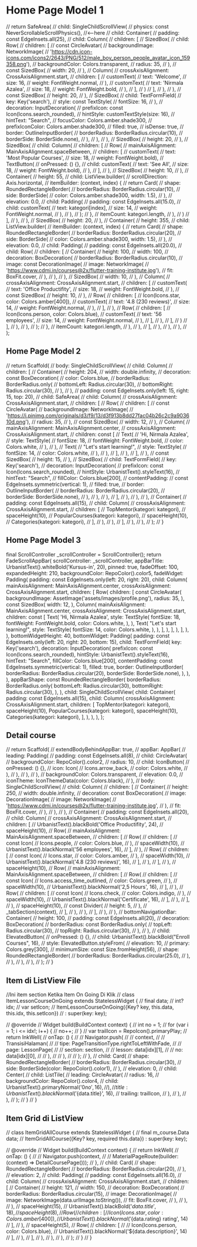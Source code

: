 # Home Page Model 1
// return SafeArea(
    //   child: SingleChildScrollView(
    //     physics: const NeverScrollableScrollPhysics(), //<--here
    //     child: Container(
    //       padding: const EdgeInsets.all(25),
    //       child: Column(
    //         children: [
    //           SizedBox(
    //             child: Row(
    //               children: [
    //                 const CircleAvatar(
    //                   backgroundImage: NetworkImage(
    //                       'https://cdn.icon-icons.com/icons2/2643/PNG/512/male_boy_person_people_avatar_icon_159358.png'),
    //                   backgroundColor: Colors.transparent,
    //                   radius: 35,
    //                 ),
    //                 const SizedBox(
    //                   width: 20,
    //                 ),
    //                 Column(
    //                   crossAxisAlignment: CrossAxisAlignment.start,
    //                   children: [
    //                     customText(
    //                       text: 'Welcome',
    //                       size: 16,
    //                       weight: FontWeight.normal,
    //                     ),
    //                     customText(
    //                       text: 'Nirmala Azalea',
    //                       size: 18,
    //                       weight: FontWeight.bold,
    //                     ),
    //                   ],
    //                 )
    //               ],
    //             ),
    //           ),
    //           const SizedBox(
    //             height: 20,
    //           ),
    //           SizedBox(
    //             child: TextFormField(
    //               key: Key('search'),
    //               style: const TextStyle(
    //                 fontSize: 16,
    //               ),
    //               decoration: InputDecoration(
    //                 prefixIcon: const Icon(Icons.search_rounded),
    //                 hintStyle: customTextStyle(size: 16),
    //                 hintText: "Search",
    //                 focusColor: Colors.amber.shade300,
    //                 prefixIconColor: Colors.amber.shade300,
    //                 filled: true,
    //                 isDense: true,
    //                 border: OutlineInputBorder(
    //                     borderRadius: BorderRadius.circular(10),
    //                     borderSide: BorderSide.none),
    //               ),
    //             ),
    //           ),
    //           SizedBox(
    //             height: 20,
    //           ),
    //           SizedBox(
    //             child: Column(
    //               children: [
    //                 Row(
    //                   mainAxisAlignment: MainAxisAlignment.spaceBetween,
    //                   children: [
    //                     customText(
    //                         text: 'Most Popular Courses',
    //                         size: 18,
    //                         weight: FontWeight.bold),
    //                     TextButton(
    //                       onPressed: () {},
    //                       child: customText(
    //                           text: 'See All',
    //                           size: 18,
    //                           weight: FontWeight.bold),
    //                     ),
    //                   ],
    //                 ),
    //                 SizedBox(
    //                   height: 10,
    //                 ),
    //                 Container(
    //                   height: 55,
    //                   child: ListView.builder(
    //                     scrollDirection: Axis.horizontal,
    //                     itemBuilder: (context, index) {
    //                       return Card(
    //                         shape: RoundedRectangleBorder(
    //                           borderRadius: BorderRadius.circular(10),
    //                           side: BorderSide(
    //                               color: Colors.amber.shade300, width: 1.5),
    //                         ),
    //                         elevation: 0.0,
    //                         child: Padding(
    //                           padding: const EdgeInsets.all(15.0),
    //                           child: customText(
    //                             text: kategori[index],
    //                             size: 14,
    //                             weight: FontWeight.normal,
    //                           ),
    //                         ),
    //                       );
    //                     },
    //                     itemCount: kategori.length,
    //                   ),
    //                 )
    //               ],
    //             ),
    //           ),
    //           SizedBox(
    //             height: 20,
    //           ),
    //           Container(
    //             height: 355,
    //             child: ListView.builder(
    //               itemBuilder: (context, index) {
    //                 return Card(
    //                   shape: RoundedRectangleBorder(
    //                     borderRadius: BorderRadius.circular(20),
    //                     side: BorderSide(
    //                         color: Colors.amber.shade300, width: 1.5),
    //                   ),
    //                   elevation: 0.0,
    //                   child: Padding(
    //                     padding: const EdgeInsets.all(20.0),
    //                     child: Row(
    //                       children: [
    //                         Container(
    //                           height: 100,
    //                           width: 100,
    //                           decoration: BoxDecoration(
    //                             borderRadius: BorderRadius.circular(10),
    //                             image: const DecorationImage(
    //                               image: NetworkImage(
    //                                   'https://www.cdmi.in/courses@2x/flutter-training-institute.jpg'),
    //                               fit: BoxFit.cover,
    //                             ),
    //                           ),
    //                         ),
    //                         SizedBox(
    //                           width: 10,
    //                         ),
    //                         Column(
    //                           crossAxisAlignment: CrossAxisAlignment.start,
    //                           children: [
    //                             customText(
    //                               text: 'Office Productifity',
    //                               size: 18,
    //                               weight: FontWeight.bold,
    //                             ),
    //                             const SizedBox(
    //                               height: 10,
    //                             ),
    //                             Row(
    //                               children: [
    //                                 Icon(Icons.star, color: Colors.amber[400]),
    //                                 customText(
    //                                   text: '4.8 (230 reviews)',
    //                                   size: 14,
    //                                   weight: FontWeight.normal,
    //                                 ),
    //                               ],
    //                             ),
    //                             Row(
    //                               children: [
    //                                 Icon(Icons.person, color: Colors.blue),
    //                                 customText(
    //                                   text: '56 employees',
    //                                   size: 14,
    //                                   weight: FontWeight.normal,
    //                                 ),
    //                               ],
    //                             ),
    //                           ],
    //                         )
    //                       ],
    //                     ),
    //                   ),
    //                 );
    //               },
    //               itemCount: kategori.length,
    //             ),
    //           ),
    //         ],
    //       ),
    //     ),
    //   ),
    // );

## Home Page Model 2

//   return Scaffold(
    //     body: SingleChildScrollView(
    //       child: Column(
    //         children: [
    //           Container(
    //             height: 204,
    //             width: double.infinity,
    //             decoration: const BoxDecoration(
    //               color: Colors.blue,
    //               borderRadius: BorderRadius.only(
    //                 bottomLeft: Radius.circular(30),
    //                 bottomRight: Radius.circular(30),
    //               ),
    //             ),
    //             padding: const EdgeInsets.only(left: 15, right: 15, top: 20),
    //             child: SafeArea(
    //               child: Column(
    //                 crossAxisAlignment: CrossAxisAlignment.start,
    //                 children: [
    //                   Row(
    //                     children: [
    //                       const CircleAvatar(
    //                         backgroundImage: NetworkImage(
    //                             'https://i.pinimg.com/originals/d3/f9/13/d3f913b8dd27fac04b26c2c9a903610d.png'),
    //                         radius: 35,
    //                       ),
    //                       const SizedBox(
    //                         width: 12,
    //                       ),
    //                       Column(
    //                         mainAxisAlignment: MainAxisAlignment.center,
    //                         crossAxisAlignment: CrossAxisAlignment.start,
    //                         children: const [
    //                           Text(
    //                             'Hi, Nirmala Azalea',
    //                             style: TextStyle(
    //                               fontSize: 18,
    //                               fontWeight: FontWeight.bold,
    //                               color: Colors.white,
    //                             ),
    //                           ),
    //                           Text(
    //                             "Let's start learning!",
    //                             style: TextStyle(
    //                               fontSize: 14,
    //                               color: Colors.white,
    //                             ),
    //                           ),
    //                         ],
    //                       ),
    //                     ],
    //                   ),
    //                   const SizedBox(
    //                     height: 15,
    //                   ),
    //                   SizedBox(
    //                     child: TextFormField(
    //                       key: Key('search'),
    //                       decoration: InputDecoration(
    //                         prefixIcon: const Icon(Icons.search_rounded),
    //                         hintStyle: UrbanistText().styleText(16),
    //                         hintText: "Search",
    //                         fillColor: Colors.blue[200],
    //                         contentPadding:
    //                             const EdgeInsets.symmetric(vertical: 1),
    //                         filled: true,
    //                         border: OutlineInputBorder(
    //                             borderRadius: BorderRadius.circular(20),
    //                             borderSide: BorderSide.none),
    //                       ),
    //                     ),
    //                   ),
    //                 ],
    //               ),
    //             ),
    //           ),
    //           Container(
    //             padding: const EdgeInsets.all(15),
    //             child: Column(
    //               crossAxisAlignment: CrossAxisAlignment.start,
    //               children: [
    //                 TopMentor(kategori: kategori),
    //                 spaceHeight(10),
    //                 PopularCourses(kategori: kategori),
    //                 spaceHeight(10),
    //                 Categories(kategori: kategori),
    //               ],
    //             ),
    //           ),
    //         ],
    //       ),
    //     ),
    //   );
    // }

## Home Page Model 3
final ScrollController _scrollController = ScrollController();
    return FadeScrollAppBar(
      scrollController: _scrollController,
      appBarTitle: UrbanistText().whiteBold('Kursus-in', 20),
      pinned: true,
      fadeOffset: 100,
      expandedHeight: 210,
      backgroundColor: RepoColor().color5,
      fadeWidget: Padding(
        padding: const EdgeInsets.only(left: 20, right: 20),
        child: Column(
          mainAxisAlignment: MainAxisAlignment.center,
          crossAxisAlignment: CrossAxisAlignment.start,
          children: [
            Row(
              children: [
                const CircleAvatar(
                  backgroundImage: AssetImage('assets/images/profile.png'),
                  radius: 35,
                ),
                const SizedBox(
                  width: 12,
                ),
                Column(
                  mainAxisAlignment: MainAxisAlignment.center,
                  crossAxisAlignment: CrossAxisAlignment.start,
                  children: const [
                    Text(
                      'Hi, Nirmala Azalea',
                      style: TextStyle(
                        fontSize: 18,
                        fontWeight: FontWeight.bold,
                        color: Colors.white,
                      ),
                    ),
                    Text(
                      "Let's start learning!",
                      style: TextStyle(
                        fontSize: 14,
                        color: Colors.white,
                      ),
                    ),
                  ],
                ),
              ],
            ),
          ],
        ),
      ),
      bottomWidgetHeight: 40,
      bottomWidget: Padding(
        padding: const EdgeInsets.only(left: 20, right: 20, bottom: 15),
        child: TextFormField(
          key: Key('search'),
          decoration: InputDecoration(
            prefixIcon: const Icon(Icons.search_rounded),
            hintStyle: UrbanistText().styleText(16),
            hintText: "Search",
            fillColor: Colors.blue[200],
            contentPadding: const EdgeInsets.symmetric(vertical: 1),
            filled: true,
            border: OutlineInputBorder(
                borderRadius: BorderRadius.circular(20),
                borderSide: BorderSide.none),
          ),
        ),
      ),
      appBarShape: const RoundedRectangleBorder(
        borderRadius: BorderRadius.only(
          bottomLeft: Radius.circular(30),
          bottomRight: Radius.circular(30),
        ),
      ),
      child: SingleChildScrollView(
        child: Container(
          padding: const EdgeInsets.all(15),
          child: Column(
            crossAxisAlignment: CrossAxisAlignment.start,
            children: [
              TopMentor(kategori: kategori),
              spaceHeight(10),
              PopularCourses(kategori: kategori),
              spaceHeight(10),
              Categories(kategori: kategori),
            ],
          ),
        ),
      ),
    );

## Detail course
//   return Scaffold(
    //     extendBodyBehindAppBar: true,
    //     appBar: AppBar(
    //       leading: Padding(
    //         padding: const EdgeInsets.all(8),
    //         child: CircleAvatar(
    //           backgroundColor: RepoColor().color2,
    //           radius: 10,
    //           child: IconButton(
    //             onPressed: () {},
    //             icon: Icon(
    //               Icons.arrow_back,
    //               color: Colors.white,
    //             ),
    //           ),
    //         ),
    //       ),
    //       backgroundColor: Colors.transparent,
    //       elevation: 0.0,
    //       iconTheme: IconThemeData(color: Colors.black),
    //     ),
    //     body: SingleChildScrollView(
    //       child: Column(
    //         children: [
    //           Container(
    //             height: 250,
    //             width: double.infinity,
    //             decoration: const BoxDecoration(
    //               image: DecorationImage(
    //                 image: NetworkImage(
    //                   'https://www.cdmi.in/courses@2x/flutter-training-institute.jpg',
    //                 ),
    //                 fit: BoxFit.cover,
    //               ),
    //             ),
    //           ),
    //           Container(
    //             padding: const EdgeInsets.all(20),
    //             child: Column(
    //               crossAxisAlignment: CrossAxisAlignment.start,
    //               children: [
    //                 UrbanistText().blackBold('Office Productifity', 24),
    //                 spaceHeight(10),
    //                 Row(
    //                   mainAxisAlignment: MainAxisAlignment.spaceBetween,
    //                   children: [
    //                     Row(
    //                       children: [
    //                         const Icon(
    //                           Icons.people,
    //                           color: Colors.blue,
    //                         ),
    //                         spaceWidth(10),
    //                         UrbanistText().blackNormal('56 employees', 16),
    //                       ],
    //                     ),
    //                     Row(
    //                       children: [
    //                         const Icon(
    //                           Icons.star,
    //                           color: Colors.amber,
    //                         ),
    //                         spaceWidth(10),
    //                         UrbanistText().blackNormal('4.8 (230 reviews)', 16),
    //                       ],
    //                     ),
    //                   ],
    //                 ),
    //                 spaceHeight(10),
    //                 Row(
    //                   mainAxisAlignment: MainAxisAlignment.spaceBetween,
    //                   children: [
    //                     Row(
    //                       children: [
    //                         const Icon(
    //                           Icons.access_time_outlined,
    //                           color: Colors.green,
    //                         ),
    //                         spaceWidth(10),
    //                         UrbanistText().blackNormal('2,5 Hours', 16),
    //                       ],
    //                     ),
    //                     Row(
    //                       children: [
    //                         const Icon(
    //                           Icons.check,
    //                           color: Colors.indigo,
    //                         ),
    //                         spaceWidth(10),
    //                         UrbanistText().blackNormal('Certificate', 16),
    //                       ],
    //                     ),
    //                   ],
    //                 ),
    //                 spaceHeight(10),
    //                 const Divider(
    //                   height: 5,
    //                 ),
    //                 _tabSection(context),
    //               ],
    //             ),
    //           ),
    //         ],
    //       ),
    //     ),
    //     bottomNavigationBar: Container(
    //       height: 100,
    //       padding: const EdgeInsets.all(20),
    //       decoration: BoxDecoration(
    //         borderRadius: const BorderRadius.only(
    //           topLeft: Radius.circular(30),
    //           topRight: Radius.circular(30),
    //         ),
    //       ),
    //       child: ElevatedButton(
    //         onPressed: () {},
    //         child: UrbanistText().blackBold("Enroll Courses", 16),
    //         style: ElevatedButton.styleFrom(
    //           elevation: 10,
    //           primary: Colors.grey[300],
    //           minimumSize: const Size.fromHeight(56),
    //           shape: RoundedRectangleBorder(
    //             borderRadius: BorderRadius.circular(25.0),
    //           ),
    //         ),
    //       ),
    //     ),
    //   );
    // }


## Item di ListView File


//Ini item section Ketika Item On Going Di Klik
// class ItemLessonCourseOnGoing extends StatelessWidget {
//   final data;
//   int? idx;
//   var setIcon;
//   ItemLessonCourseOnGoing({Key? key, this.data, this.idx, this.setIcon})
//       : super(key: key);

//   @override
//   Widget build(BuildContext context) {
//     int no = 1;
//     for (var i = 1; i <= idx!; i++) {
//       no++;
//     }
//     var trailIcon = RepoIcon().primaryPlay;
//     return InkWell(
//       onTap: () {
//         // Navigator.push(
//         //   context,
//         //   TransisiHalaman(
//         //     tipe: PageTransitionType.rightToLeftWithFade,
//         //     page: LessonPage(
//         //       section: section,
//         //       lesson: data[idx][1],
//         //       no: data[idx][0],
//         //     ),
//         //   ),
//         // );
//       },
//       child: Card(
//         shape: RoundedRectangleBorder(
//           borderRadius: BorderRadius.circular(30),
//           side: BorderSide(color: RepoColor().color1),
//         ),
//         elevation: 0,
//         child: Center(
//           child: ListTile(
//             leading: CircleAvatar(
//               radius: 16,
//               backgroundColor: RepoColor().color4,
//               child: UrbanistText().primaryNormal('0${no}', 16),
//             ),
//             title: UrbanistText().blackNormal('${data.title}', 16),
//             trailing: trailIcon,
//           ),
//         ),
//       ),
//     );
//   }
// }



## Item Grid di ListView


// class ItemGridAllCourse extends StatelessWidget {
//   final m_course.Data data;
//   ItemGridAllCourse({Key? key, required this.data}) : super(key: key);

//   @override
//   Widget build(BuildContext context) {
//     return InkWell(
//       onTap: () {
//         // Navigator.push(context,
//         // MaterialPageRoute(builder: (context) => DetailCoursePage()));
//       },
//       child: Card(
//         shape: RoundedRectangleBorder(
//           borderRadius: BorderRadius.circular(20),
//         ),
//         elevation: 2,
//         child: Padding(
//           padding: const EdgeInsets.all(16.0),
//           child: Column(
//             crossAxisAlignment: CrossAxisAlignment.start,
//             children: [
//               Container(
//                 height: 121,
//                 width: 150,
//                 decoration: BoxDecoration(
//                   borderRadius: BorderRadius.circular(15),
//                   image: DecorationImage(
//                     image: NetworkImage(data.urlImage.toString()),
//                     fit: BoxFit.cover,
//                   ),
//                 ),
//               ),
//               spaceHeight(15),
//               UrbanistText().blackBold('${data.title}', 18),
//               spaceHeight(8),
//               Row(
//                 children: [
//                   Icon(Icons.star, color: Colors.amber[400]),
//                   UrbanistText().blackNormal('${data.rating} rating', 14)
//                 ],
//               ),
//               spaceHeight(5),
//               Row(
//                 children: [
//                   // Icon(Icons.person, color: Colors.blue),
//                   UrbanistText().blackNormal('${data.description}', 14)
//                 ],
//               ),
//             ],
//           ),
//         ),
//       ),
//     );
//   }
// }